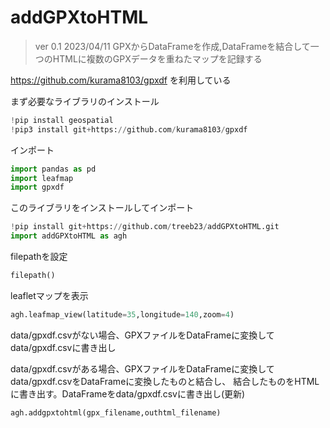 # addGPXtoHTML

> ver 0.1 2023/04/11 GPXからDataFrameを作成,DataFrameを結合して一つのHTMLに複数のGPXデータを重ねたマップを記録する

https://github.com/kurama8103/gpxdf を利用している

まず必要なライブラリのインストール
```py
!pip install geospatial
!pip3 install git+https://github.com/kurama8103/gpxdf
```
インポート
```py
import pandas as pd
import leafmap
import gpxdf
```
このライブラリをインストールしてインポート
```py
!pip install git+https://github.com/treeb23/addGPXtoHTML.git
import addGPXtoHTML as agh
```
filepathを設定
```py
filepath()
```

leafletマップを表示
```py
agh.leafmap_view(latitude=35,longitude=140,zoom=4)
```

data/gpxdf.csvがない場合、GPXファイルをDataFrameに変換してdata/gpxdf.csvに書き出し

data/gpxdf.csvがある場合、GPXファイルをDataFrameに変換してdata/gpxdf.csvをDataFrameに変換したものと結合し、
結合したものをHTMLに書き出す。DataFrameをdata/gpxdf.csvに書き出し(更新)

```py
agh.addgpxtohtml(gpx_filename,outhtml_filename)
```
